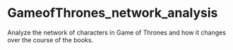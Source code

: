 # GameofThrones_network_analysis
Analyze the network of characters in Game of Thrones and how it changes over the course of the books.
